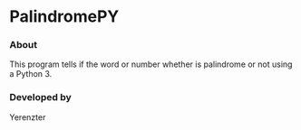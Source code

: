 # PalindromePY

### About
This program tells if the word or number whether is palindrome or not using a Python 3.

### Developed by
Yerenzter
